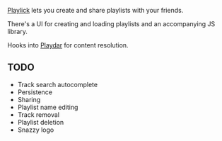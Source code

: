 [Playlick](http://www.playlick.com) lets you create and share playlists with your friends.

There's a UI for creating and loading playlists and an accompanying JS library.

Hooks into [Playdar](http://www.playdar.org) for content resolution.

TODO
----

* Track search autocomplete
* Persistence
* Sharing
* Playlist name editing
* Track removal
* Playlist deletion
* Snazzy logo

